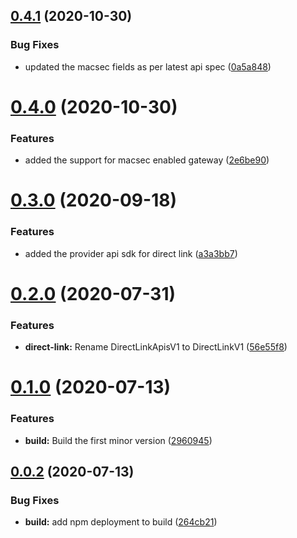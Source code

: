 ## [0.4.1](https://github.com/IBM/networking-node-sdk/compare/v0.4.0...v0.4.1) (2020-10-30)


### Bug Fixes

* updated the macsec fields as per latest api spec ([0a5a848](https://github.com/IBM/networking-node-sdk/commit/0a5a84859049514270dff3bca2452e2a25d857c0))

# [0.4.0](https://github.com/IBM/networking-node-sdk/compare/v0.3.0...v0.4.0) (2020-10-30)


### Features

* added the support for macsec enabled gateway ([2e6be90](https://github.com/IBM/networking-node-sdk/commit/2e6be9004aacb04824e4df3ff72b1c3f11784ab9))

# [0.3.0](https://github.com/IBM/networking-node-sdk/compare/v0.2.0...v0.3.0) (2020-09-18)


### Features

* added the provider api sdk for direct link ([a3a3bb7](https://github.com/IBM/networking-node-sdk/commit/a3a3bb7cae7c5081154fed758253abe36537e8e4))

# [0.2.0](https://github.com/IBM/networking-node-sdk/compare/v0.1.0...v0.2.0) (2020-07-31)


### Features

* **direct-link:** Rename DirectLinkApisV1 to DirectLinkV1 ([56e55f8](https://github.com/IBM/networking-node-sdk/commit/56e55f80bb215d8c628395516d07c6d51f5795b1))

# [0.1.0](https://github.com/IBM/networking-node-sdk/compare/v0.0.2...v0.1.0) (2020-07-13)


### Features

* **build:** Build the first minor version ([2960945](https://github.com/IBM/networking-node-sdk/commit/29609452ff036f3aa3bc34e7f32a5e5a3f713fa1))

## [0.0.2](https://github.com/IBM/networking-node-sdk/compare/v0.0.1...v0.0.2) (2020-07-13)


### Bug Fixes

* **build:** add npm deployment to build ([264cb21](https://github.com/IBM/networking-node-sdk/commit/264cb21a1d7cfef0017f568c7da01c1211eae130))
